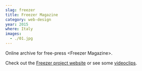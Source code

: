 ```yaml
---
slag: freezer
title: Freezer Magazine
category: web-design
year: 2015
where: Italy
images:
  - ./01.jpg
---
```


Online archive for free-press &lt;Freezer Magazine&gt;.

Check out the [Freezer project website](https://freezer.junglestar.org) or see some [videoclips](https://www.youtube.com/playlist?list=PL_JCGUf7lroma7WLAJKy1uShs0NSNN6Mp).

